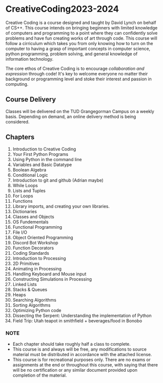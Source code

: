 # CreativeCoding2023-2024

Creative Coding is a course designed and taught by David Lynch on behalf of CS++. This course intends on bringing beginners with limited knowledge of computers and programming to a point where they can confidently solve problems and have fun creating works of art through code. This course will follow a cirriculum which takes you from only knowing how to turn on the computer to having a grasp of important concepts in computer science, python programming, problem solving, and general knowledge of information technology.

The core ethos of Creative Coding is to encourage *collaboration and expression* through code! It's key to welcome everyone no matter their background or programming level and stoke their interest and passion in computing.

## Course Delivery
Classes will be delivered on the TUD Grangegorman Campus on a weekly basis. Depending on demand, an online delivery method is being considered.

## Chapters
1. Introduction to Creative Coding
2. Your First Python Programs
3. Using Python in the command line
4. Variables and Basic Datatype
5. Boolean Algebra
6. Conditional Logic
7. Introduction to git and github (Adrian maybe)
8. While Loops
9. Lists and Tuples
10. For Loops
12. Functions
13. Library imports, and creating your own libraries.
14. Dictionaries
15. Classes and Objects
16. OS Fundementals
17. Functional Programming
18. File I/O
19. Object Oriented Programming
20. Discord Bot Workshop
21. Function Decorators
22. Coding Standards
23. Introduction to Processing
24. 2D Primitives
25. Animating in Processing
26. Handling Keyboard and Mouse input
27. Constructing Simulations in Processing
28. Linked Lists
29. Stacks & Queues
30. Heaps
31. Searching Algorithms
32. Sorting Algorithms
33. Optimizing Python code
34. Dissecting the Serpent: Understanding the implementation of Python
35. Field Trip: Utah teapot in smithfield + beverages/food in Bonobo

### **NOTE**
- Each chapter should take roughly half a class to complete.
- This course is and always will be free, any modifications to source material must be distributed in accordance with the attached license.
- This course is for recreational purposes only. There are no exams or assignments at the end or throughout this course, with saying that there will be no certification or any similar document provided upon completion of the material.
